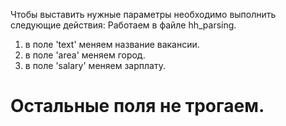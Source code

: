 Чтобы выставить нужные параметры необходимо выполнить следующие действия:
Работаем в файле hh_parsing.
1. в поле 'text' меняем название вакансии.
2. в поле 'area' меняем город.
3. в поле 'salary' меняем зарплату.
# Остальные поля не трогаем.